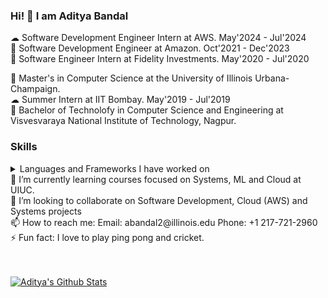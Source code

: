 ### Hi! 👋 I am Aditya Bandal

☁ Software Development Engineer Intern at AWS. May'2024 - Jul'2024 </br>
🏦 Software Development Engineer at Amazon. Oct'2021 - Dec'2023 </br>
🏦 Software Engineer Intern at Fidelity Investments. May'2020 - Jul'2020 </br>


📖 Master's in Computer Science at the University of Illinois Urbana-Champaign. </br>
☁ Summer Intern at IIT Bombay. May'2019 - Jul'2019 </br>
📖 Bachelor of Technolofy in Computer Science and Engineering at Visvesvaraya National Institute of Technology, Nagpur. </br>

### Skills
<details>
<summary>Languages and Frameworks I have worked on </summary>

| Technology | Details |
|-----:|-----------|
|     Languages | Java, C++, Python3, JavaScript, TypeScript, C, Bash, SQL|
|     Technologies/Frameworks | Spring, JUnit, Mockito, React, Node, Git, Android(SDK) |
|     Cloud Technologies | Docker, Kubernetes, AWS, GCP       |
|     Databases | MySQL, DynamoDB, MongoDB      |

</details>
🌱 I’m currently learning courses focused on Systems, ML and Cloud at UIUC. </br>
👯 I’m looking to collaborate on Software Development, Cloud (AWS) and Systems projects </br>
📫 How to reach me: Email: abandal2@illinois.edu  Phone: +1 217-721-2960 </br>
⚡ Fun fact: I love to play ping pong and cricket. </br>
</br>
</br>
  
[![Aditya's Github Stats](https://github-readme-stats.vercel.app/api?username=adityabandal&show_icons=true&count_private=true&theme=blue)](https://github.com/adityabandal/github-readme-stats)







